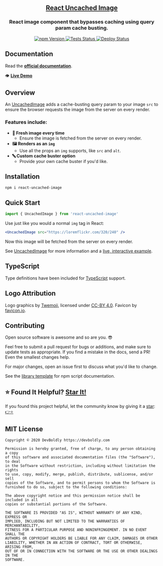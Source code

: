 <h2 align="center">
  <a href="https://github.com/devboldly/react-uncached-image">React Uncached Image</a>
</h2>
<h3 align="center">
  React image component that bypasses caching using query param cache busting.
</h3>
<p align="center">
  <a href="https://badge.fury.io/js/react-uncached-image">
    <img src="https://badge.fury.io/js/react-uncached-image.svg" alt="npm Version"/>
  </a>
  <a href="https://github.com/devboldly/react-uncached-image/actions?query=workflow%3ATests">
    <img src="https://github.com/devboldly/react-uncached-image/workflows/Tests/badge.svg" alt="Tests Status"/>
  </a>
  <a href="https://github.com/devboldly/react-uncached-image/actions?query=workflow%3ADeploy">
    <img src="https://github.com/devboldly/react-uncached-image/workflows/Deploy/badge.svg" alt="Deploy Status"/>
  </a>
</p>

## Documentation

Read the **[official documentation](https://devboldly.github.io/react-uncached-image/)**.

👁️ **[Live Demo](https://devboldly.github.io/react-uncached-image/UncachedImage#example)**

## Overview

An [UncachedImage](https://devboldly.github.io/react-uncached-image/UncachedImage) adds a cache-busting query param to your image `src` to ensure the browser requests the image from the server on every render.

### Features include:

- **🐣 Fresh image every time**
  - Ensure the image is fetched from the server on every render.
- **🖼️ Renders as an `img`**
  - Use all the props an `img` supports, like `src` and `alt`.
- **🔤 Custom cache buster option**
  - Provide your own cache buster if you'd like.

## Installation

```
npm i react-uncached-image
```

## Quick Start

```jsx
import { UncachedImage } from 'react-uncached-image'
```

Use just like you would a normal `img` tag in React:

```jsx
<UncachedImage src="https://loremflickr.com/320/240" />
```

Now this image will be fetched from the server on every render.

See [UncachedImage](https://devboldly.github.io/react-uncached-image/UncachedImage) for more information and a [live, interactive example](https://devboldly.github.io/react-uncached-image/UncachedImage#example).

## TypeScript

Type definitions have been included for [TypeScript](https://www.typescriptlang.org/) support.

## Logo Attribution

Logo graphics by [Twemoji](https://github.com/twitter/twemoji), licensed under [CC-BY 4.0](https://creativecommons.org/licenses/by/4.0/). Favicon by [favicon.io](https://favicon.io/emoji-favicons/).

## Contributing

Open source software is awesome and so are you. 😎

Feel free to submit a pull request for bugs or additions, and make sure to update tests as appropriate. If you find a mistake in the docs, send a PR! Even the smallest changes help.

For major changes, open an issue first to discuss what you'd like to change.

See the [library template](https://tinyurl.com/ya3k258d) for npm script documentation.

## ⭐ Found It Helpful? [Star It!](https://github.com/devboldly/react-uncached-image/stargazers)

If you found this project helpful, let the community know by giving it a [star](https://github.com/devboldly/react-uncached-image/stargazers): [👉⭐](https://github.com/devboldly/react-uncached-image/stargazers)

## MIT License

```
Copyright © 2020 DevBoldly https://devboldly.com

Permission is hereby granted, free of charge, to any person obtaining a copy
of this software and associated documentation files (the "Software"), to deal
in the Software without restriction, including without limitation the rights
to use, copy, modify, merge, publish, distribute, sublicense, and/or sell
copies of the Software, and to permit persons to whom the Software is
furnished to do so, subject to the following conditions:

The above copyright notice and this permission notice shall be included in all
copies or substantial portions of the Software.

THE SOFTWARE IS PROVIDED "AS IS", WITHOUT WARRANTY OF ANY KIND, EXPRESS OR
IMPLIED, INCLUDING BUT NOT LIMITED TO THE WARRANTIES OF MERCHANTABILITY,
FITNESS FOR A PARTICULAR PURPOSE AND NONINFRINGEMENT. IN NO EVENT SHALL THE
AUTHORS OR COPYRIGHT HOLDERS BE LIABLE FOR ANY CLAIM, DAMAGES OR OTHER
LIABILITY, WHETHER IN AN ACTION OF CONTRACT, TORT OR OTHERWISE, ARISING FROM,
OUT OF OR IN CONNECTION WITH THE SOFTWARE OR THE USE OR OTHER DEALINGS IN THE
SOFTWARE.
```